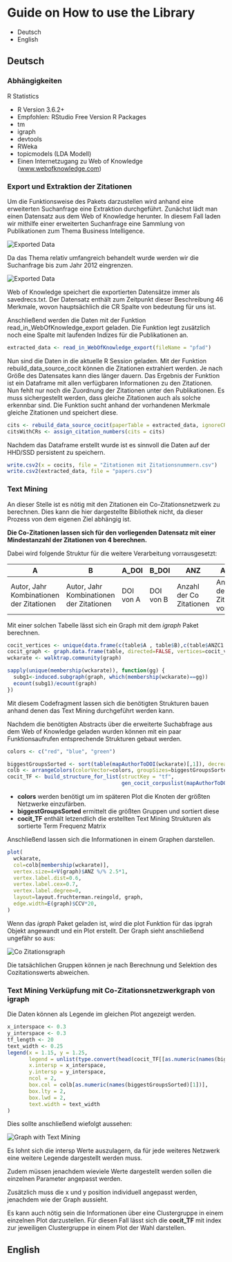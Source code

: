 # Guide on How to use the Library

* Deutsch
* English

## Deutsch

### Abhängigkeiten

R Statistics
* R Version 3.6.2+
* Empfohlen: RStudio Free Version
R Packages
* tm
* igraph
* devtools
* RWeka
* topicmodels (LDA Modell)
* Einen Internetzugang zu Web of Knowledge (www.webofknowledge.com)

### Export und Extraktion der Zitationen

Um die Funktionsweise des Pakets darzustellen wird anhand eine erweiterten Suchanfrage eine Extraktion durchgeführt.
Zunächst lädt man einen Datensatz aus dem Web of Knowledge herunter. In diesem Fall laden wir mithilfe einer erweiterten Suchanfrage eine Sammlung von Publikationen zum Thema Business Intelligence.

![](https://github.com/mfinst/TM-CoCit-Support-FM/blob/master/images/Query.PNG "Exported Data")

Da das Thema relativ umfangreich behandelt wurde werden wir die Suchanfrage bis zum Jahr 2012 eingrenzen.

![](https://github.com/mfinst/TM-CoCit-Support-FM/blob/master/images/Export.PNG "Exported Data")


Web of Knowledge speichert die exportierten Datensätze immer als savedrecs.txt.
Der Datensatz enthält zum Zeitpunkt dieser Beschreibung 46 Merkmale, wovon hauptsächlich die CR Spalte von bedeutung für uns ist.

Anschließend werden die Daten mit der Funktion read_in_WebOfKnowledge_export geladen. Die Funktion legt zusätzlich noch eine Spalte mit laufenden Indizes für die Publikationen an.
```R
extracted_data <- read_in_WebOfKnowledge_export(fileName = "pfad")
```
Nun sind die Daten in die aktuelle R Session geladen. Mit der Funktion rebuild_data_source_cocit können die Zitationen extrahiert werden.
Je nach Größe des Datensates kann dies länger dauern. 
Das Ergebnis der Funktion ist ein Dataframe mit allen verfügbaren Informationen zu den Zitationen.
Nun fehlt nur noch die Zuordnung der Zitationen unter den Publikationen. Es muss sichergestellt werden, dass gleiche Zitationen auch als solche erkennbar sind.
Die Funktion sucht anhand der vorhandenen Merkmale gleiche Zitationen und speichert diese.


```R
cits <- rebuild_data_source_cocit(paperTable = extracted_data, ignoreCRs = TRUE)
citsWithCRs <- assign_citation_numbers(cits = cits)
```
Nachdem das Dataframe erstellt wurde ist es sinnvoll die Daten auf der HHD/SSD persistent zu speichern.

```R
write.csv2(x = cocits, file = "Zitationen mit Zitationsnummern.csv")
write.csv2(extracted_data, file = "papers.csv")
```

### Text Mining

An dieser Stelle ist es nötig mit den Zitationen ein Co-Zitationsnetzwerk zu berechnen. Dies kann die hier dargestellte Bibliothek nicht, da dieser Prozess von dem eigenen Ziel abhängig ist.

**Die Co-Zitationen lassen sich für den vorliegenden Datensatz mit einer Mindestanzahl der Zitationen von 4 berechnen.**

Dabei wird folgende Struktur für die weitere Verarbeitung vorrausgesetzt:


|A|B|A_DOI|B_DOI|ANZ|ANZC1|ANZC2|CCV|
|---|---|---|---|---|---|---|---|
|Autor, Jahr Kombinationen der Zitationen|Autor, Jahr Kombinationen der Zitationen|DOI von A|DOI von B|Anzahl der Co Zitationen|Anzahl der Co Zitationen von A|Anzahl der Co Zitationen von B|Co Zitationswert|

Mit einer solchen Tabelle lässt sich ein Graph mit dem *igraph* Paket berechnen.
```R
cocit_vertices <- unique(data.frame(c(table$A , table$B),c(table$ANZC1 , table$ANZC2)))
cocit_graph <- graph.data.frame(table, directed=FALSE, vertices=cocit_vertices)
wckarate <- walktrap.community(graph)

sapply(unique(membership(wckarate)), function(gg) {
  subg1<-induced.subgraph(graph, which(membership(wckarate)==gg)) 
  ecount(subg1)/ecount(graph)
})
```
Mit diesem Codefragment lassen sich die benötigten Strukturen bauen anhand denen das Text Mining durchgeführt werden kann.

Nachdem die benötigten Abstracts über die erweiterte Suchabfrage aus dem Web of Knowledge geladen wurden können mit ein paar Funktionsaufrufen entsprechende Strukturen gebaut werden.

```R
colors <- c("red", "blue", "green")

biggestGroupsSorted <- sort(table(mapAuthorToDOI(wckarate)[,1]), decreasing = TRUE)
colb <- arrangeColors(colorVector=colors, groupSizes=biggestGroupsSorted)
cocit_TF <- build_structure_for_list(structKey = "tf", 
                                     gen_cocit_corpuslist(mapAuthorToDOI(wckarate)), tokenizer = phraseTokenizer)
``` 
* **colors** werden benötigt um im späteren Plot die Knoten der größten Netzwerke einzufärben.
* **biggestGroupsSorted** ermittelt die größten Gruppen und sortiert diese
* **cocit_TF** enthält letzendlich die erstellten Text Mining Strukturen als sortierte Term Frequenz Matrix

Anschließend lassen sich die Informationen in einem Graphen darstellen.

```R
plot(
  wckarate,
  col=colb[membership(wckarate)], 
  vertex.size=4+V(graph)$ANZ %/% 2.5*1,
  vertex.label.dist=0.6, 
  vertex.label.cex=0.7, 
  vertex.label.degree=0, 
  layout=layout.fruchterman.reingold, graph, 
  edge.width=E(graph)$CCV*20, 
)
```
Wenn das *igraph* Paket geladen ist, wird die plot Funktion für das ipgrah Objekt angewandt und ein Plot erstellt.
Der Graph sieht anschließend ungefähr so aus:

![](https://github.com/mfinst/TM-CoCit-Support-FM/blob/master/images/graph_no_text_mining.png "Co Zitationsgraph")

Die tatsächlichen Gruppen können je nach Berechnung und Selektion des Cozitationswerts abweichen.


### Text Mining Verküpfung mit Co-Zitationsnetzwerkgraph von igraph

Die Daten können als Legende im gleichen Plot angezeigt werden.

```R
x_interspace <- 0.3
y_interspace <- 0.3
tf_length <- 20
text_width <- 0.25
legend(x = 1.15, y = 1.25, 
       legend = unlist(type.convert(head(cocit_TF[[as.numeric(names(biggestGroupsSorted)[1])]], tf_length), as.is = TRUE)),
       x.intersp = x_interspace,
       y.intersp = y_interspace,
       ncol = 2,
       box.col = colb[as.numeric(names(biggestGroupsSorted)[1])],
       box.lty = 2,
       box.lwd = 2,
       text.width = text_width
)
```
Dies sollte anschließend wiefolgt aussehen:

![](https://github.com/mfinst/TM-CoCit-Support-FM/blob/master/images/graph.png "Graph with Text Mining")

Es lohnt sich die intersp Werte auszulagern, da für jede weiteres Netzwerk eine weitere Legende dargestellt werden muss.

Zudem müssen jenachdem wieviele Werte dargestellt werden sollen die einzelnen Parameter angepasst werden.

Zusätzlich muss die x und y position individuell angepasst werden, jenachdem wie der Graph aussieht.

Es kann auch nötig sein die Informationen über eine Clustergruppe in einem einzelnen Plot darzustellen. Für diesen Fall lässt sich die **cocit_TF** mit index zur jeweiligen Clustergruppe in einem Plot der Wahl darstellen.
## English